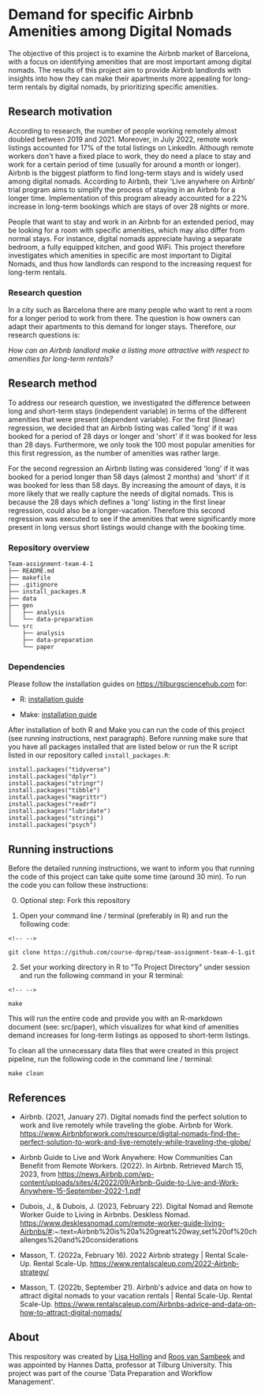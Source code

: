 # Demand for specific Airbnb Amenities among Digital Nomads

The objective of this project is to examine the Airbnb market of Barcelona, with a focus on identifying amenities that are most important among digital nomads. The results of this project aim to provide Airbnb landlords with insights into how they can make their apartments more appealing for long-term rentals by digital nomads, by prioritizing specific amenities.

## Research motivation

According to research, the number of people working remotely almost doubled between 2019 and 2021. Moreover, in July 2022, remote work listings accounted for 17% of the total listings on LinkedIn. Although remote workers don't have a fixed place to work, they do need a place to stay and work for a certain period of time (usually for around a month or longer). Airbnb is the biggest platform to find long-term stays and is widely used among digital nomads. According to Airbnb, their 'Live anywhere on Airbnb' trial program aims to simplify the process of staying in an Airbnb for a longer time. Implementation of this program already accounted for a 22% increase in long-term bookings which are stays of over 28 nights or more.

People that want to stay and work in an Airbnb for an extended period, may be looking for a room with specific amenities, which may also differ from normal stays. For instance, digital nomads appreciate having a separate bedroom, a fully equipped kitchen, and good WiFi. This project therefore investigates which amenities in specific are most important to Digital Nomads, and thus how landlords can respond to the increasing request for long-term rentals.

### Research question

In a city such as Barcelona there are many people who want to rent a room for a longer period to work from there. The question is how owners can adapt their apartments to this demand for longer stays. Therefore, our research questions is:

*How can an Airbnb landlord make a listing more attractive with respect to amenities for long-term rentals?*

## Research method

To address our research question, we investigated the difference between long and short-term stays (independent variable) in terms of the different amenities that were present (dependent variable). For the first (linear) regression, we decided that an Airbnb listing was called 'long' if it was booked for a period of 28 days or longer and 'short' if it was booked for less than 28 days. Furthermore, we only took the 100 most popular amenities for this first regression, as the number of amenities was rather large.

For the second regression an Airbnb listing was considered 'long' if it was booked for a period longer than 58 days (almost 2 months) and 'short' if it was booked for less than 58 days. By increasing the amount of days, it is more likely that we really capture the needs of digital nomads. This is because the 28 days which defines a 'long' listing in the first linear regression, could also be a longer-vacation. Therefore this second regression was executed to see if the amenities that were significantly more present in long versus short listings would change with the booking time.


### Repository overview

    Team-assignment-team-4-1
    ├── README.md
    ├── makefile
    ├── .gitignore
    ├── install_packages.R
    ├── data
    ├── gen
    │   ├── analysis
    │   └── data-preparation
    └── src
        ├── analysis
        ├── data-preparation
        └── paper

### Dependencies

Please follow the installation guides on <https://tilburgsciencehub.com> for:

-   R: [installation guide](https://tilburgsciencehub.com/building-blocks/configure-your-computer/statistics-and-computation/r/)

-   Make: [installation guide](https://tilburgsciencehub.com/building-blocks/configure-your-computer/automation-and-workflows/make/)

After installation of both R and Make you can run the code of this project (see running instructions, next paragraph). Before running make sure that you have all packages installed that are listed below or run the R script listed in our repository called `install_packages.R`:

<div>

    install.packages("tidyverse")
    install.packages("dplyr")
    install.packages("stringr")
    install.packages("tibble")
    install.packages("magrittr")
    install.packages("readr")
    install.packages("lubridate")
    install.packages("stringi")
    install.packages("psych")

</div>

## Running instructions

Before the detailed running instructions, we want to inform you that running the code of this project can take quite some time (around 30 min). To run the code you can follow these instructions:

0.  Optional step: Fork this repository

1.  Open your command line / terminal (preferably in R) and run the following code:

```{=html}
<!-- -->
```
    git clone https://github.com/course-dprep/team-assignment-team-4-1.git

2.  Set your working directory in R to "To Project Directory" under session and run the following command in your R terminal:

```{=html}
<!-- -->
```
    make

This will run the entire code and provide you with an R-markdown document (see: src/paper), which visualizes for what kind of amenities demand increases for long-term listings as opposed to short-term listings.

To clean all the unnecessary data files that were created in this project pipeline, run the following code in the command line / terminal:

    make clean

## References

-   Airbnb. (2021, January 27). Digital nomads find the perfect solution to work and live remotely while traveling the globe. Airbnb for Work. <https://www.Airbnbforwork.com/resource/digital-nomads-find-the-perfect-solution-to-work-and-live-remotely-while-traveling-the-globe/>

-   Airbnb Guide to Live and Work Anywhere: How Communities Can Benefit from Remote Workers. (2022). In Airbnb. Retrieved March 15, 2023, from <https://news.Airbnb.com/wp-content/uploads/sites/4/2022/09/Airbnb-Guide-to-Live-and-Work-Anywhere-15-September-2022-1.pdf>

-   Dubois, J., & Dubois, J. (2023, February 22). Digital Nomad and Remote Worker Guide to Living in Airbnbs. Deskless Nomad. <https://www.desklessnomad.com/remote-worker-guide-living-Airbnbs/#>:\~:text=Airbnb%20is%20a%20great%20way,set%20of%20challenges%20and%20considerations

-   Masson, T. (2022a, February 16). 2022 Airbnb strategy \| Rental Scale-Up. Rental Scale-Up. <https://www.rentalscaleup.com/2022-Airbnb-strategy/>

-   Masson, T. (2022b, September 21). Airbnb's advice and data on how to attract digital nomads to your vacation rentals \| Rental Scale-Up. Rental Scale-Up. <https://www.rentalscaleup.com/Airbnbs-advice-and-data-on-how-to-attract-digital-nomads/>

## About

This respository was created by [Lisa Holling](https://github.com/Lisa-Holling) and [Roos van Sambeek](https://github.com/roosvansambeek) and was appointed by Hannes Datta, professor at Tilburg University. This project was part of the course 'Data Preparation and Workflow Management'.
